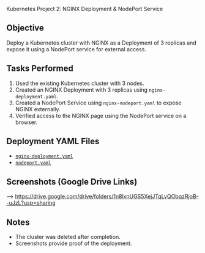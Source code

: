  Kubernetes Project 2: NGINX Deployment & NodePort Service

## Objective
Deploy a Kubernetes cluster with NGINX as a Deployment of 3 replicas and expose it using a NodePort service for external access.

## Tasks Performed
1. Used the existing Kubernetes cluster with 3 nodes.
2. Created an NGINX Deployment with 3 replicas using `nginx-deployment.yaml`.
3. Created a NodePort Service using `nginx-nodeport.yaml` to expose NGINX externally.
4. Verified access to the NGINX page using the NodePort service on a browser.

## Deployment YAML Files
- [`nginx-deployment.yaml`](nginx-deployment.yaml)
- [`nodeport.yaml`](nodeport.yaml)

## Screenshots (Google Drive Links)
-->  https://drive.google.com/drive/folders/1n8lxnUGS5XejJTqLvQObqzRjoB--uJzL?usp=sharing

## Notes
- The cluster was deleted after completion.  
- Screenshots provide proof of the deployment.
